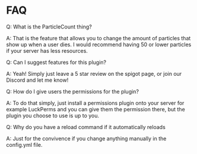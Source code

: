 # FAQ

Q: What is the ParticleCount thing?

A: That is the feature that allows you to change the amount of particles that show up when a user dies. I would recommend having 50 or lower particles if your server has less resources.



Q: Can I suggest features for this plugin?

A: Yeah! Simply just leave a 5 star review on the spigot page, or join our Discord and let me know!



Q: How do I give users the permissions for the plugin?

A: To do that simply, just install a permissions plugin onto your server for example LuckPerms and you can give them the permission there, but the plugin you choose to use is up to you.

  
Q: Why do you have a reload command if it automatically reloads

A: Just for the convivence if you change anything manually in the config.yml file. 

